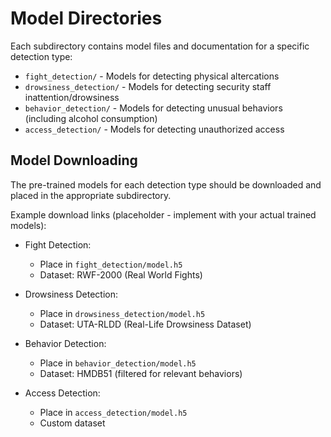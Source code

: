 
# Model Directories

Each subdirectory contains model files and documentation for a specific detection type:

- `fight_detection/` - Models for detecting physical altercations
- `drowsiness_detection/` - Models for detecting security staff inattention/drowsiness
- `behavior_detection/` - Models for detecting unusual behaviors (including alcohol consumption)
- `access_detection/` - Models for detecting unauthorized access

## Model Downloading

The pre-trained models for each detection type should be downloaded and placed in the appropriate subdirectory. 

Example download links (placeholder - implement with your actual trained models):
- Fight Detection: 
  - Place in `fight_detection/model.h5` 
  - Dataset: RWF-2000 (Real World Fights)

- Drowsiness Detection:
  - Place in `drowsiness_detection/model.h5`
  - Dataset: UTA-RLDD (Real-Life Drowsiness Dataset)

- Behavior Detection:
  - Place in `behavior_detection/model.h5`
  - Dataset: HMDB51 (filtered for relevant behaviors)

- Access Detection:
  - Place in `access_detection/model.h5`
  - Custom dataset
